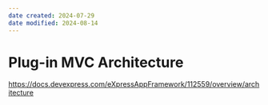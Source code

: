 ```yaml
---
date created: 2024-07-29
date modified: 2024-08-14
---
```


# Plug-in MVC Architecture

https://docs.devexpress.com/eXpressAppFramework/112559/overview/architecture